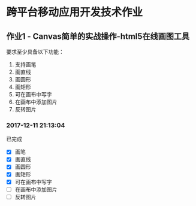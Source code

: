 # 跨平台移动应用开发技术作业
## 作业1 - Canvas简单的实战操作-html5在线画图工具

要求至少具备以下功能：
1. 支持画笔
2. 画直线
3. 画圆形
4. 画矩形
5. 可在画布中写字
6. 在画布中添加图片
7. 反转图片



### 2017-12-11 21:13:04

已完成
- [x] 画笔
- [x] 画直线
- [x] 画圆形
- [x] 画矩形
- [x] 可在画布中写字
- [ ] 在画布中添加图片
- [ ] 反转图片
